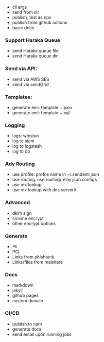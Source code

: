 - cli args
- send from dir
- publish, test as npx
- publish from github actions
- basic docs

### Support Haraka Queue

- send Haraka queue file
- send Haraka queue dir

### Send via API:

- send via AWS SES
- send via sendGrid

### Templates:

- generate eml: template + json
- generate eml: template + sql

### Logging

- logs: winston
- log to siem
- log to logstash
- log to db

### Adv Routing

- use profile: profile name in ~/.sendeml.json
- use routing: use routing/relay json configs
- use mx lookup
- use mx lookup with dns serverX

### Advanced

- dkim sign
- s/mime encrypt
- other encrypt options

### Generate

- PII
- PCI
- Links from phishtank
- Links/files from malshare

### Docs

- markdown
- jekyll
- github pages
- custom domain

### CI/CD

- publish to npm
- generate docs
- send email upon running jobs
